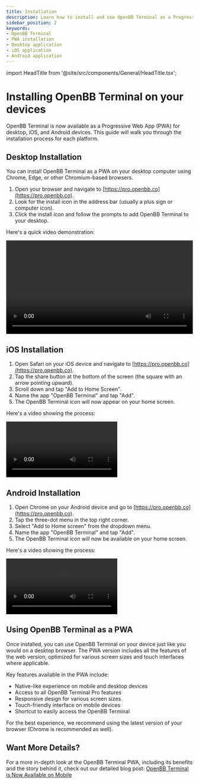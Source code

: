 ```yaml
---
title: Installation
description: Learn how to install and use OpenBB Terminal as a Progressive Web App (PWA) on your desktop and mobile devices.
sidebar_position: 2
keywords:
- OpenBB Terminal
- PWA installation
- Desktop application
- iOS application
- Android application
---
```


import HeadTitle from '@site/src/components/General/HeadTitle.tsx';

<HeadTitle title="Installation | OpenBB Terminal Pro Docs" />

# Installing OpenBB Terminal on your devices

OpenBB Terminal is now available as a Progressive Web App (PWA) for desktop, iOS, and Android devices. This guide will walk you through the installation process for each platform.

## Desktop Installation

You can install OpenBB Terminal as a PWA on your desktop computer using Chrome, Edge, or other Chromium-based browsers.

1. Open your browser and navigate to [https://pro.openbb.co](https://pro.openbb.co).
2. Look for the install icon in the address bar (usually a plus sign or computer icon).
3. Click the install icon and follow the prompts to add OpenBB Terminal to your desktop.

Here's a quick video demonstration:

<video width="100%" controls>
  <source src="https://openbb-cms.directus.app/assets/36685e54-d8c1-47ba-acd6-1692fabd768e" type="video/mp4" />
  Your browser does not support the video tag.
</video>

## iOS Installation

1. Open Safari on your iOS device and navigate to [https://pro.openbb.co](https://pro.openbb.co).
2. Tap the share button at the bottom of the screen (the square with an arrow pointing upward).
3. Scroll down and tap "Add to Home Screen".
4. Name the app "OpenBB Terminal" and tap "Add".
5. The OpenBB Terminal icon will now appear on your home screen.

Here's a video showing the process:

<video controls>
  <source src="https://openbb-cms.directus.app/assets/9bd37920-5776-4004-b6de-8650cd1f8c2a" type="video/mp4" />
  Your browser does not support the video tag.
</video>

## Android Installation

1. Open Chrome on your Android device and go to [https://pro.openbb.co](https://pro.openbb.co).
2. Tap the three-dot menu in the top right corner.
3. Select "Add to Home screen" from the dropdown menu.
4. Name the app "OpenBB Terminal" and tap "Add".
5. The OpenBB Terminal icon will now be available on your home screen.

Here's a video showing the process:

<video controls>
  <source src="https://openbb-cms.directus.app/assets/5699793b-cef4-4fbb-8f2c-1deeca26ea41" type="video/mp4" />
  Your browser does not support the video tag.
</video>

## Using OpenBB Terminal as a PWA

Once installed, you can use OpenBB Terminal on your device just like you would on a desktop browser. The PWA version includes all the features of the web version, optimized for various screen sizes and touch interfaces where applicable.

Key features available in the PWA include:

- Native-like experience on mobile and desktop devices
- Access to all OpenBB Terminal Pro features
- Responsive design for various screen sizes
- Touch-friendly interface on mobile devices
- Shortcut to easily access the OpenBB Terminal

For the best experience, we recommend using the latest version of your browser (Chrome is recommended as well).

## Want More Details?

For a more in-depth look at the OpenBB Terminal PWA, including its benefits and the story behind it, check out our detailed blog post: [OpenBB Terminal is Now Available on Mobile](https://openbb.co/blog/openbb-terminal-is-now-available-on-mobile)